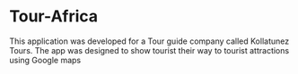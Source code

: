 # Tour-Africa
This application was developed for a Tour guide company called Kollatunez Tours. The app was designed to show tourist their way to tourist attractions using Google maps
